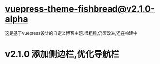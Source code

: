 # vuepress-theme-fishbread@v2.1.0-alpha

这是基于vuepress设计的自定义博客主题.很粗糙,仍须改进,还在构建中

# v2.1.0 添加侧边栏,优化导航栏
